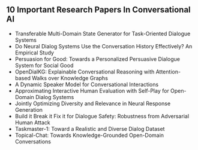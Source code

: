 <h2> 10 Important Research Papers In Conversational AI </h2>

<ul>

                             

 <li><a target="_blank" href="https://github.com/manjunath5496/10-Important-Research-Papers-In-Conversational-AI/blob/master/ciah(1).pdf" style="text-decoration:none;">Transferable Multi-Domain State Generator for Task-Oriented Dialogue Systems</a></li>

 <li><a target="_blank" href="https://github.com/manjunath5496/10-Important-Research-Papers-In-Conversational-AI/blob/master/ciah(2).pdf" style="text-decoration:none;">Do Neural Dialog Systems Use the Conversation History Effectively? An Empirical Study</a></li>

<li><a target="_blank" href="https://github.com/manjunath5496/10-Important-Research-Papers-In-Conversational-AI/blob/master/ciah(3).pdf" style="text-decoration:none;">Persuasion for Good: Towards a Personalized Persuasive Dialogue System for Social Good</a></li>
 <li><a target="_blank" href="https://github.com/manjunath5496/10-Important-Research-Papers-In-Conversational-AI/blob/master/ciah(4).pdf" style="text-decoration:none;">OpenDialKG: Explainable Conversational Reasoning with Attention-based Walks over Knowledge Graphs</a></li>                              
<li><a target="_blank" href="https://github.com/manjunath5496/10-Important-Research-Papers-In-Conversational-AI/blob/master/ciah(5).pdf" style="text-decoration:none;"> A Dynamic Speaker Model for Conversational Interactions</a></li>
<li><a target="_blank" href="https://github.com/manjunath5496/10-Important-Research-Papers-In-Conversational-AI/blob/master/ciah(6).pdf" style="text-decoration:none;">Approximating Interactive Human Evaluation with Self-Play for Open-Domain Dialog Systems</a></li>
 <li><a target="_blank" href="https://github.com/manjunath5496/10-Important-Research-Papers-In-Conversational-AI/blob/master/ciah(7).pdf" style="text-decoration:none;">Jointly Optimizing Diversity and Relevance in Neural Response Generation</a></li>

 <li><a target="_blank" href="https://github.com/manjunath5496/10-Important-Research-Papers-In-Conversational-AI/blob/master/ciah(8).pdf" style="text-decoration:none;">Build it Break it Fix it for Dialogue Safety: Robustness from Adversarial Human Attack</a></li>
   <li><a target="_blank" href="https://github.com/manjunath5496/10-Important-Research-Papers-In-Conversational-AI/blob/master/ciah(9).pdf" style="text-decoration:none;">Taskmaster-1: Toward a Realistic and Diverse Dialog Dataset</a></li>
  
   
 <li><a target="_blank" href="https://github.com/manjunath5496/10-Important-Research-Papers-In-Conversational-AI/blob/master/ciah(10).pdf" style="text-decoration:none;">Topical-Chat: Towards Knowledge-Grounded Open-Domain Conversations</a></li>                      
 
 </ul>
